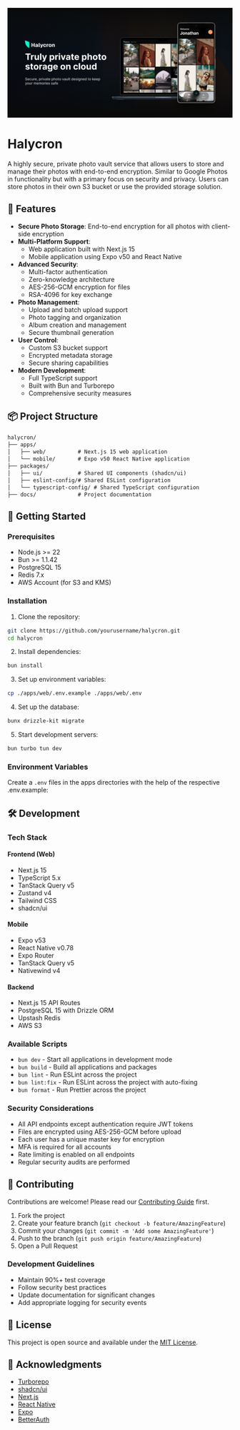 ![Halycron - Truly private photo storage on cloud](packages/ui/src/media/promotion.png)

# Halycron

A highly secure, private photo vault service that allows users to store and manage their photos with end-to-end encryption. Similar to Google Photos in functionality but with a primary focus on security and privacy. Users can store photos in their own S3 bucket or use the provided storage solution.

## 🌟 Features

- **Secure Photo Storage**: End-to-end encryption for all photos with client-side encryption
- **Multi-Platform Support**: 
  - Web application built with Next.js 15
  - Mobile application using Expo v50 and React Native
- **Advanced Security**:
  - Multi-factor authentication
  - Zero-knowledge architecture
  - AES-256-GCM encryption for files
  - RSA-4096 for key exchange
- **Photo Management**:
  - Upload and batch upload support
  - Photo tagging and organization
  - Album creation and management
  - Secure thumbnail generation
- **User Control**:
  - Custom S3 bucket support
  - Encrypted metadata storage
  - Secure sharing capabilities
- **Modern Development**:
  - Full TypeScript support
  - Built with Bun and Turborepo
  - Comprehensive security measures

## 📦 Project Structure

```
halycron/
├── apps/
│   ├── web/          # Next.js 15 web application
│   └── mobile/       # Expo v50 React Native application
├── packages/
│   ├── ui/           # Shared UI components (shadcn/ui)
│   ├── eslint-config/# Shared ESLint configuration
│   └── typescript-config/ # Shared TypeScript configuration
├── docs/             # Project documentation
```

## 🚀 Getting Started

### Prerequisites

- Node.js >= 22
- Bun >= 1.1.42
- PostgreSQL 15
- Redis 7.x
- AWS Account (for S3 and KMS)

### Installation

1. Clone the repository:
```bash
git clone https://github.com/yourusername/halycron.git
cd halycron
```

2. Install dependencies:
```bash
bun install
```

3. Set up environment variables:
```bash
cp ./apps/web/.env.example ./apps/web/.env
```

4. Set up the database:
```bash
bunx drizzle-kit migrate
```

5. Start development servers:
```bash
bun turbo tun dev
```

### Environment Variables

Create a `.env` files in the apps directories with the help of the respective .env.example:

## 🛠️ Development

### Tech Stack

#### Frontend (Web)
- Next.js 15
- TypeScript 5.x
- TanStack Query v5
- Zustand v4
- Tailwind CSS
- shadcn/ui

#### Mobile
- Expo v53
- React Native v0.78
- Expo Router
- TanStack Query v5
- Nativewind v4

#### Backend
- Next.js 15 API Routes
- PostgreSQL 15 with Drizzle ORM
- Upstash Redis
- AWS S3

### Available Scripts

- `bun dev` - Start all applications in development mode
- `bun build` - Build all applications and packages
- `bun lint` - Run ESLint across the project
- `bun lint:fix` - Run ESLint across the project with auto-fixing
- `bun format` - Run Prettier across the project

### Security Considerations

- All API endpoints except authentication require JWT tokens
- Files are encrypted using AES-256-GCM before upload
- Each user has a unique master key for encryption
- MFA is required for all accounts
- Rate limiting is enabled on all endpoints
- Regular security audits are performed

## 🤝 Contributing

Contributions are welcome! Please read our [Contributing Guide](CONTRIBUTING.md) first.

1. Fork the project
2. Create your feature branch (`git checkout -b feature/AmazingFeature`)
3. Commit your changes (`git commit -m 'Add some AmazingFeature'`)
4. Push to the branch (`git push origin feature/AmazingFeature`)
5. Open a Pull Request

### Development Guidelines

- Maintain 90%+ test coverage
- Follow security best practices
- Update documentation for significant changes
- Add appropriate logging for security events

## 📝 License

This project is open source and available under the [MIT License](LICENSE).

## 🙏 Acknowledgments

- [Turborepo](https://turbo.build/repo)
- [shadcn/ui](https://ui.shadcn.com/)
- [Next.js](https://nextjs.org/)
- [React Native](https://reactnative.dev/)
- [Expo](https://expo.dev/)
- [BetterAuth](https://better-auth.com)
